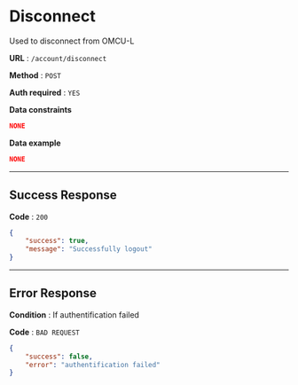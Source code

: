 # Disconnect

Used to disconnect from OMCU-L

**URL** : `/account/disconnect`

**Method** : `POST`

**Auth required** : `YES`

**Data constraints**

```json
NONE
```

**Data example**

```json
NONE
```

---

## Success Response

**Code** : `200`

```json
{
    "success": true,
    "message": "Successfully logout"
}
```

---

## Error Response

**Condition** : If authentification failed

**Code** : `BAD REQUEST`

```json
{
    "success": false,
    "error": "authentification failed"
}
```
